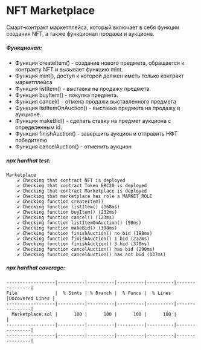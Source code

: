 # NFT Marketplace
Смарт-контракт маркетплейса, который включает в себя функции создания NFT, а также функционал продажи и аукциона.
##### Функционал:
- Функция createItem() - создание нового предмета, обращается к контракту NFT и вызывает функцию mint.
- Функция mint(), доступ к которой должен иметь только контракт маркетплейса
- Функция listItem() - выставка на продажу предмета.
- Функция buyItem() - покупка предмета.
- Функция cancel() - отмена продажи выставленного предмета
- Функция listItemOnAuction() - выставка предмета на продажу в аукционе.
- Функция makeBid() - сделать ставку на предмет аукциона с определенным id.
- Функция finishAuction() - завершить аукцион и отправить НФТ победителю
- Функция cancelAuction() - отменить аукцион


##### npx hardhat test:
```shell
Marketplace
    ✔ Checking that contract NFT is deployed
    ✔ Checking that contract Token ERC20 is deployed
    ✔ Checking that contract Marketplace is deployed
    ✔ Checking that marketplace has role a MARKET_ROLE
    ✔ Checking function createItem()
    ✔ Checking function listItem() (168ms)
    ✔ Checking function buyItem() (232ms)
    ✔ Checking function cancel() (123ms)
    ✔ Checking function listItemOnAuction() (98ms)
    ✔ Checking function makeBid() (398ms)
    ✔ Checking function finishAuction() no bid (198ms)
    ✔ Checking function finishAuction() 1 bid (232ms)
    ✔ Checking function finishAuction() 3 bid (370ms)
    ✔ Checking function cancelAuction() has bid (290ms)
    ✔ Checking function cancelAuction() has not bid (137ms)
```
##### npx hardhat coverage:
```shell
------------------|----------|----------|----------|----------|----------------|
File              |  % Stmts | % Branch |  % Funcs |  % Lines |Uncovered Lines |
------------------|----------|----------|----------|----------|----------------|
  Marketplace.sol |      100 |      100 |      100 |      100 |                |
------------------|----------|----------|----------|----------|----------------|
------------------|----------|----------|----------|----------|----------------|
```